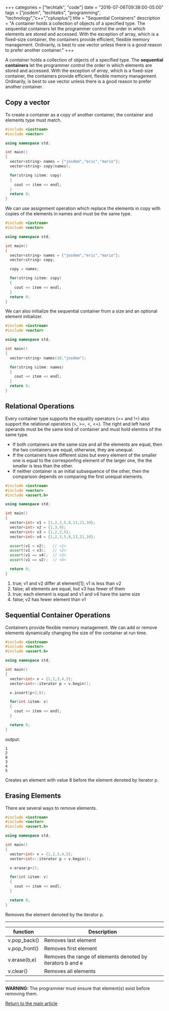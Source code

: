 +++
categories = ["techtalk", "code"]
date = "2016-07-06T09:38:00-05:00"
tags = ["josdem", "techtalks", "programming", "technology","c++","cplusplus"]
title = "Sequential Containers"
description = "A container holds a collection of objects of a specified type. The sequential containers let the programmer control the order in which elements are stored and accessed. With the exception of array, which is a fixed-size container, the containers provide efficient, flexible memory management. Ordinarily, is best to use vector unless there is a good reason to prefer another container."
+++

A *container* holds a collection of objects of a specified type. The **sequential containers** let the programmer control the order in which elements are stored and accessed. With the exception of *array*, which is a fixed-size container, the containers provide efficient, flexible memory management. Ordinarily, is best to use vector unless there is a good reason to prefer another container.

## Copy a vector

To create a container as a copy of another container, the container and elements type must match.

```c++
#include <iostream>
#include <vector>

using namespace std;

int main()
{
  vector<string> names = {"josdem","eric","mario"};
  vector<string> copy(names);

  for(string &item: copy)
  {
    cout << item << endl;
  }
  return 0;
}
```

We can use assignment operation which replace the elements in copy with copies of the elements in names and must be the same type.

```c++
#include <iostream>
#include <vector>

using namespace std;

int main()
{
  vector<string> names = {"josdem","eric","mario"};
  vector<string> copy;

  copy = names;

  for(string &item: copy)
  {
    cout << item << endl;
  }
  return 0;
}
```

We can also initialize the sequential container from a size and an optional element initializer.

```c++
#include <iostream>
#include <vector>

using namespace std;

int main()
{
  vector<string> names(10,"josdem");

  for(string &item: names)
  {
    cout << item << endl;
  }
  return 0;
}
```

## Relational Operations

Every container type supports the equality operators (== and !=) also support the relational operators (>, >=, <, <=). The right and left hand operands must be the same kind of container and must hold elemtns of the same type.

* If both containers are the same size and all the elements are equal, then the two containers are equal; otherwise, they are unequal.
* If the containers have different sizes but every element of the smaller one is equal to the corresponfing element of the larger one, the the smaller is less than the other.
* If neither container is an initial subsequence of the other, then the comparison depends on comparing the first unequal elements.

```c++
#include <iostream>
#include <vector>
#include <assert.h>

using namespace std;

int main()
{
  vector<int> v1 = {1,2,3,5,8,13,21,34};
  vector<int> v2 = {1,3,9};
  vector<int> v3 = {1,2,3,5};
  vector<int> v4 = {1,2,3,5,8,13,21,34};

  assert(v1 < v2);   // <1>
  assert(v1 < v3);   // <2>
  assert(v1 == v4);  // <3>
  assert(v1 == v2);  // <4>

  return 0;
}
```

1. true; v1 and v2 differ at element[1]; v1 is less than v2
2. false; all elements are equal, but v3 has fewer of them
3. true; each element is equal and v1 and v4 have the same size
4. false; v2 has fewer element than v1

## Sequential Container Operations

Containers provide flexible memory management. We can add or remove elements dynamically changing the size of the container at run time.

```c++
#include <iostream>
#include <vector>
#include <assert.h>

using namespace std;

int main()
{
  vector<int> v = {1,2,3,4,5};
  vector<int>::iterator p = v.begin();

  v.insert(p+2,8);

  for(int &item: v)
  {
    cout << item << endl;
  }

  return 0;
}
```

output:

```
1
2
8
3
4
5
```

Creates an element with value 8 before the element denoted by iterator p.

## Erasing Elements

There are several ways to remove elements.

```c++
#include <iostream>
#include <vector>
#include <assert.h>

using namespace std;

int main()
{
  vector<int> v = {1,2,3,4,5};
  vector<int>::iterator p = v.begin();

  v.erase(p+2);

  for(int &item: v)
  {
    cout << item << endl;
  }

  return 0;
}
```

Removes the element denoted by the iterator p.

---
| function        | Description                                                 |
|---------------  |------------------------------------------------------------ |
| v.pop_back()    | Removes last element                                        |
| v.pop_front()   | Removes first element                                       |
| v.erase(b,e)    | Removes the range of elements denoted by iterators b and e  |
| v.clear()       | Removes all elements                                        |
---

**WARNING:** The programmer must ensure that element(s) exist before removing them.


[Return to the main article](/techtalk/c++)
